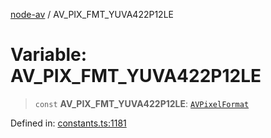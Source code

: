 [node-av](../globals.md) / AV\_PIX\_FMT\_YUVA422P12LE

# Variable: AV\_PIX\_FMT\_YUVA422P12LE

> `const` **AV\_PIX\_FMT\_YUVA422P12LE**: [`AVPixelFormat`](../type-aliases/AVPixelFormat.md)

Defined in: [constants.ts:1181](https://github.com/seydx/av/blob/f8631fc881b394300b1479f511d55cf1c370a87f/src/constants/constants.ts#L1181)
